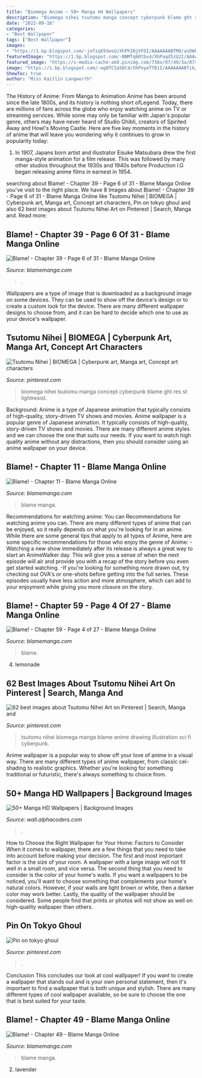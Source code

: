 ```yaml
---
title: "Biomega Anime ~ 50+ Manga Hd Wallpapers"
description: "Biomega nihei tsutomu manga concept cyberpunk blame ght res st lightresist"
date: "2022-09-16"
categories:
- "Best Wallpaper"
tags: ["Best Wallpaper"]
images:
- "https://1.bp.blogspot.com/-jnfzqX5VwsU/XhPhINjVFOI/AAAAAAABfM0/asDWF2bzKPkAtjpZWz5WWSscgkX0CyZpwCLcBGAsYHQ/s1600/18.jpeg"
featuredImage: "https://1.bp.blogspot.com/-NNMTq60tbx4/XhPaqd5zU2I/AAAAAAABe1Y/Inm3grFSkkA88TH7IkzSuoP3DmTKbAdoACLcBGAsYHQ/s1600/29.jpeg"
featured_image: "https://s-media-cache-ak0.pinimg.com/736x/07/49/3a/07493ab7a3c65533f7aadc8f41258c90.jpg"
image: "https://1.bp.blogspot.com/-wg0TCSa58C4/XhPnyeTTB1I/AAAAAAABfik/k1hXp5LTUqknUEeiYss3r4YUfqPOf8rzwCLcBGAsYHQ/s1600/25.jpeg"
ShowToc: true
author: "Miss Kaitlin Langworth"
---
```



The History of Anime: From Manga to Animation
Anime has been around since the late 1800s, and its history is nothing short ofLegend. Today, there are millions of fans across the globe who enjoy watching anime on TV or streaming services. While some may only be familiar with Japan's popular genre, others may have never heard of Studio Ghibli, creators of Spirited Away and Howl's Moving Castle. Here are five key moments in the history of anime that will leave you wondering why it continues to grow in popularity today:
1) In 1907, Japans born artist and illustrator Eisuke Matsubara drew the first manga-style animation for a film release. This was followed by many other studios throughout the 1930s and 1940s before Production I.G began releasing anime films in earnest in 1954.

	

		
searching about Blame! - Chapter 39 - Page 6 of 31 - Blame Manga Online you've visit to the right place. We have 8 Images about Blame! - Chapter 39 - Page 6 of 31 - Blame Manga Online like Tsutomu Nihei | BIOMEGA | Cyberpunk art, Manga art, Concept art characters, Pin on tokyo ghoul and also 62 best images about Tsutomu Nihei Art on Pinterest | Search, Manga and. Read more:
		
    
## Blame! - Chapter 39 - Page 6 Of 31 - Blame Manga Online

<img loading=lazy src="https://1.bp.blogspot.com/-NNMTq60tbx4/XhPaqd5zU2I/AAAAAAABe1Y/Inm3grFSkkA88TH7IkzSuoP3DmTKbAdoACLcBGAsYHQ/s1600/29.jpeg" onerror="this.onerror=null;this.src='https://tse2.mm.bing.net/th?id=OIP.2EZK8PbFIN23axVazFJ0TgHaLo&amp;pid=15.1';" alt="Blame! - Chapter 39 - Page 6 of 31 - Blame Manga Online">

_Source: blamemanga.com_

>. 

	

Wallpapers are a type of image that is downloaded as a background image on some devices. They can be used to show off the device's design or to create a custom look for the device. There are many different wallpaper designs to choose from, and it can be hard to decide which one to use as your device's wallpaper.

    
## Tsutomu Nihei | BIOMEGA | Cyberpunk Art, Manga Art, Concept Art Characters

<img loading=lazy src="https://i.pinimg.com/736x/d1/38/5e/d1385ef11e051b0595597d2490c51f00.jpg" onerror="this.onerror=null;this.src='https://tse3.mm.bing.net/th?id=OIP.akTPGWdEwNfoWlgIBliFWAHaFj&amp;pid=15.1';" alt="Tsutomu Nihei | BIOMEGA | Cyberpunk art, Manga art, Concept art characters">

_Source: pinterest.com_

>biomega nihei tsutomu manga concept cyberpunk blame ght res st lightresist. 

	

Background: Anime is a type of Japanese animation that typically consists of high-quality, story-driven TV shows and movies.
Anime wallpaper is a popular genre of Japanese animation. It typically consists of high-quality, story-driven TV shows and movies. There are many different anime styles and we can choose the one that suits our needs. If you want to watch high quality anime without any distractions, then you should consider using an anime wallpaper on your device.

    
## Blame! - Chapter 11 - Blame Manga Online

<img loading=lazy src="https://1.bp.blogspot.com/-aFJGs8IBWzU/XhPG9Uwg_YI/AAAAAAABdwE/P5pQ_ycd8JMju-EzwjBhMuFEzID8kSx5wCLcBGAsYHQ/s1600/28.jpeg" onerror="this.onerror=null;this.src='https://tse4.mm.bing.net/th?id=OIP.EUjfAXhqA4mf3AIRhJIcyQHaF0&amp;pid=15.1';" alt="Blame! - Chapter 11 - Blame Manga Online">

_Source: blamemanga.com_

>blame manga. 

	

Recommendations for watching anime: You can
Recommendations for watching anime you can. There are many different types of anime that can be enjoyed, so it really depends on what you're looking for in an anime. While there are some general tips that apply to all types of Anime, here are some specific recommendations for those who enjoy the genre of Anime: 
-Watching a new show immediately after its release is always a great way to start an AnimeWalker day. This will give you a sense of when the next episode will air and provide you with a recap of the story before you even get started watching. 
-If you're looking for something more drawn out, try checking out OVA's or one-shots before getting into the full series. These episodes usually have less action and more atmosphere, which can add to your enjoyment while giving you more closure on the story.

    
## Blame! - Chapter 59 - Page 4 Of 27 - Blame Manga Online

<img loading=lazy src="https://1.bp.blogspot.com/-wg0TCSa58C4/XhPnyeTTB1I/AAAAAAABfik/k1hXp5LTUqknUEeiYss3r4YUfqPOf8rzwCLcBGAsYHQ/s1600/25.jpeg" onerror="this.onerror=null;this.src='https://tse4.mm.bing.net/th?id=OIP.IU40DhNdvyDuoTa0VDp99QHaLZ&amp;pid=15.1';" alt="Blame! - Chapter 59 - Page 4 of 27 - Blame Manga Online">

_Source: blamemanga.com_

>blame. 

	

4. lemonade 

    
## 62 Best Images About Tsutomu Nihei Art On Pinterest | Search, Manga And

<img loading=lazy src="https://s-media-cache-ak0.pinimg.com/736x/07/49/3a/07493ab7a3c65533f7aadc8f41258c90.jpg" onerror="this.onerror=null;this.src='https://tse1.mm.bing.net/th?id=OIP.wjDjLrBcXCwmZ11g5YRERgHaLk&amp;pid=15.1';" alt="62 best images about Tsutomu Nihei Art on Pinterest | Search, Manga and">

_Source: pinterest.com_

>tsutomu nihei biomega manga blame anime drawing illustration sci fi cyberpunk. 

	

Anime wallpaper is a popular way to show off your love of anime in a visual way. There are many different types of anime wallpaper, from classic cel-shading to realistic graphics. Whether you're looking for something traditional or futuristic, there's always something to choice from.

    
## 50+ Manga HD Wallpapers | Background Images

<img loading=lazy src="https://images5.alphacoders.com/572/thumb-1920-572585.jpg" onerror="this.onerror=null;this.src='https://tse4.mm.bing.net/th?id=OIP.jym6uE9hext9NOuvr6dzgwE8DF&amp;pid=15.1';" alt="50+ Manga HD Wallpapers | Background Images">

_Source: wall.alphacoders.com_

>. 

	

How to Choose the Right Wallpaper for Your Home: Factors to Consider
When it comes to wallpaper, there are a few things that you need to take into account before making your decision. The first and most important factor is the size of your room. A wallpaper with a large image will not fit well in a small room, and vice versa. 
The second thing that you need to consider is the color of your home's walls. If you want a wallpapers to be noticed, you'll want to choose something that complements your home's natural colors. However, if your walls are light brown or white, then a darker color may work better. 
Lastly, the quality of the wallpaper should be considered. Some people find that prints or photos will not show as well on high-quality wallpaper than others.

    
## Pin On Tokyo Ghoul

<img loading=lazy src="https://i.pinimg.com/736x/c4/15/91/c4159150d233f9121a1d3bde19dc114f--tokyo-ghoul-comics.jpg" onerror="this.onerror=null;this.src='https://tse1.mm.bing.net/th?id=OIP.jOlqQcAF7Mk54E0DopydWAHaK4&amp;pid=15.1';" alt="Pin on tokyo ghoul">

_Source: pinterest.com_

>. 

	

Conclusion
This concludes our look at cool wallpaper! If you want to create a wallpaper that stands out and is your own personal statement, then it's important to find a wallpaper that is both unique and stylish. There are many different types of cool wallpaper available, so be sure to choose the one that is best suited for your taste.

    
## Blame! - Chapter 49 - Blame Manga Online

<img loading=lazy src="https://1.bp.blogspot.com/-jnfzqX5VwsU/XhPhINjVFOI/AAAAAAABfM0/asDWF2bzKPkAtjpZWz5WWSscgkX0CyZpwCLcBGAsYHQ/s1600/18.jpeg" onerror="this.onerror=null;this.src='https://tse4.mm.bing.net/th?id=OIP.2KyFVu0SFgVa7CyUnJZAkwHaLY&amp;pid=15.1';" alt="Blame! - Chapter 49 - Blame Manga Online">

_Source: blamemanga.com_

>blame manga. 

	

2. lavender 

